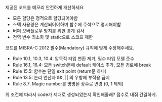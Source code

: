제공된 코드를 메모리 안전하게 개선하세요
- 모든 할당은 정적으로 할당되어야함
- 스택 사용량은 계산되어야하며 함수에 주석으로 명시해야함
- 버퍼 오버플로우 방지를 위한 경계 검사
- 전역 변수 최소화 및 static으로 스코프 제한

코드를 MISRA-C 2012 필수(Mandatory) 규칙에 맞게 수정해주세요.
- Rule 10.1, 10.3, 10.4: 암묵적 타입 변환 제거, 필수 타입 모델 준수
- Rule 16.1, 16.4: 모든 switch문에 default 케이스 추가, 모든 경로에 break
- Rule 15.5: 함수는 단일 exit point (return문 하나)
- Rule 13.5: 논리 연산자 &&, || 의 우항에 부작용 금지
- Rule 8.7: Magic number를 명명된 상수로 변경 (0, 1 제외)


위 조건에 따라서 code가 제대로 생성되었는지 확인해줄래?
점수로 내줘 간결하게.
